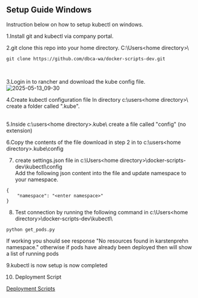 ## Setup Guide Windows

Instruction below on how to setup kubectl on windows.
<BR>

1.Install git and kubectl via company portal.
<BR>

2.git clone this repo into your home directory. C:\Users\<home directory>\
```
git clone https://github.com/dbca-wa/docker-scripts-dev.git
```
<BR>

3.Login in to rancher and download the kube config file. 
![2025-05-13_09-30](https://github.com/user-attachments/assets/ec386fd8-aa1c-4814-b3ab-a107758a0941)
<BR>

4.Create kubectl configuration file
In directory c:\users\<home directory>\ create a folder called ".kube".   
<br>

5.Inside c:\users\<home directory>\.kube\ create a file called "config"  (no extension)
<br>

6.Copy the contents of the file download in step 2 in to c:\users\<home directory>\.kube\config

7. create settings.json file in c:\Users\<home directory>\docker-scripts-dev\kubectl\config\
   Add the following json content into the file and update namespace to your namespace.
```
{
    "namespace": "<enter namespace>"
}
```

8. Test connection by running the following command in c:\Users\<home directory>\docker-scripts-dev\kubectl\
```
python get_pods.py
```
If working you should see response "No resources found in karstenprehn namespace." otherwise if pods have already been deployed then will show a list of running pods

9.kubectl is now setup is now completed
<br>

10. Deployment Script 

[Deployment Scripts](./DeploymentScript.md)

